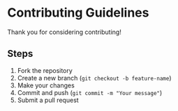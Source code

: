 # Contributing Guidelines

Thank you for considering contributing!

## Steps

1. Fork the repository
2. Create a new branch (`git checkout -b feature-name`)
3. Make your changes
4. Commit and push (`git commit -m "Your message"`)
5. Submit a pull request
